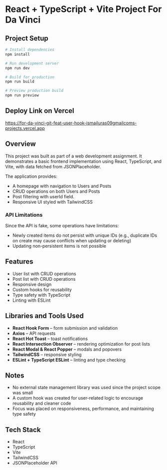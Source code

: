 # React + TypeScript + Vite Project For Da Vinci

## Project Setup

```bash
# Install dependencies
npm install

# Run development server
npm run dev

# Build for production
npm run build

# Preview production build
npm run preview
```

## Deploy Link on Vercel

https://for-da-vinci-git-feat-user-hook-ismailuras09gmailcoms-projects.vercel.app

## Overview

This project was built as part of a web development assignment. It demonstrates a basic frontend implementation using React, TypeScript, and Vite, with data fetched from JSONPlaceholder.

The application provides:
- A homepage with navigation to Users and Posts
- CRUD operations on both Users and Posts
- Post filtering with userId field.
- Responsive UI styled with TailwindCSS

### API Limitations

Since the API is fake, some operations have limitations:
- Newly created items do not persist with unique IDs (e.g., duplicate IDs on create may cause conflicts when updating or deleting)
- Updating non-persistent items is not possible

## Features

- User list with CRUD operations
- Post list with CRUD operations
- Responsive design
- Custom hooks for reusability
- Type safety with TypeScript
- Linting with ESLint

## Libraries and Tools Used

- **React Hook Form** – form submission and validation
- **Axios** – API requests
- **React Hot Toast** – toast notifications
- **React Intersection Observer** – rendering optimization for post lists
- **React Modal & React Popper** – modals and popovers
- **TailwindCSS** – responsive styling
- **ESLint + TypeScript ESLint** – linting and type checking

## Notes

- No external state management library was used since the project scope was small
- A custom hook was created for user-related logic to encourage reusability and cleaner code
- Focus was placed on responsiveness, performance, and maintaining type safety

## Tech Stack

- React 
- TypeScript
- Vite
- TailwindCSS
- JSONPlaceholder API
